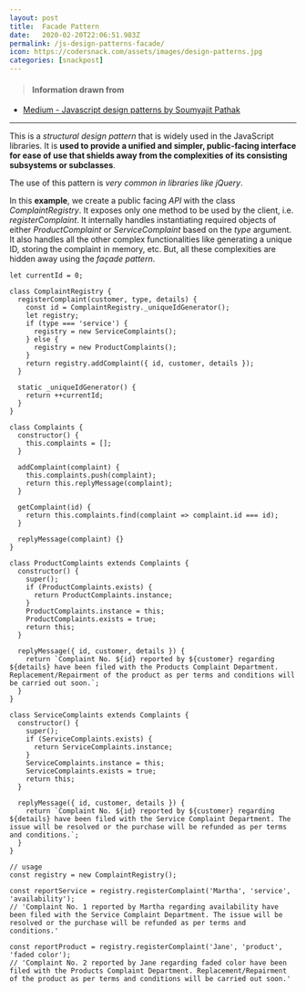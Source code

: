 ```yaml
---
layout: post
title:  Facade Pattern
date:   2020-02-20T22:06:51.983Z
permalink: /js-design-patterns-facade/
icon: https://codersnack.com/assets/images/design-patterns.jpg
categories: [snackpost]
---
```


> #### Information drawn from

- [Medium - Javascript design patterns by Soumyajit Pathak](https://medium.com/better-programming/javascript-design-patterns-25f0faaaa15)

-------------

This is a *structural design pattern* that is widely used in the JavaScript libraries. It is **used to provide a unified and simpler, public-facing interface for ease of use that shields away from the complexities of its consisting subsystems or subclasses**.

The use of this pattern is *very common in libraries like jQuery*.

In this **example**, we create a public facing *API* with the class *ComplaintRegistry*. It exposes only one method to be used by the client, i.e. *registerComplaint*. It internally handles instantiating required objects of either *ProductComplaint* or *ServiceComplaint* based on the *type* argument. It also handles all the other complex functionalities like generating a unique ID, storing the complaint in memory, etc. But, all these complexities are hidden away using the *façade pattern*.

```
let currentId = 0;

class ComplaintRegistry {
  registerComplaint(customer, type, details) {
    const id = ComplaintRegistry._uniqueIdGenerator();
    let registry;
    if (type === 'service') {
      registry = new ServiceComplaints();
    } else {
      registry = new ProductComplaints();
    }
    return registry.addComplaint({ id, customer, details });
  }

  static _uniqueIdGenerator() {
    return ++currentId;
  }
}

class Complaints {
  constructor() {
    this.complaints = [];
  }

  addComplaint(complaint) {
    this.complaints.push(complaint);
    return this.replyMessage(complaint);
  }

  getComplaint(id) {
    return this.complaints.find(complaint => complaint.id === id);
  }

  replyMessage(complaint) {}
}

class ProductComplaints extends Complaints {
  constructor() {
    super();
    if (ProductComplaints.exists) {
      return ProductComplaints.instance;
    }
    ProductComplaints.instance = this;
    ProductComplaints.exists = true;
    return this;
  }

  replyMessage({ id, customer, details }) {
    return `Complaint No. ${id} reported by ${customer} regarding ${details} have been filed with the Products Complaint Department. Replacement/Repairment of the product as per terms and conditions will be carried out soon.`;
  }
}

class ServiceComplaints extends Complaints {
  constructor() {
    super();
    if (ServiceComplaints.exists) {
      return ServiceComplaints.instance;
    }
    ServiceComplaints.instance = this;
    ServiceComplaints.exists = true;
    return this;
  }

  replyMessage({ id, customer, details }) {
    return `Complaint No. ${id} reported by ${customer} regarding ${details} have been filed with the Service Complaint Department. The issue will be resolved or the purchase will be refunded as per terms and conditions.`;
  }
}

// usage
const registry = new ComplaintRegistry();

const reportService = registry.registerComplaint('Martha', 'service', 'availability');
// 'Complaint No. 1 reported by Martha regarding availability have been filed with the Service Complaint Department. The issue will be resolved or the purchase will be refunded as per terms and conditions.'

const reportProduct = registry.registerComplaint('Jane', 'product', 'faded color');
// 'Complaint No. 2 reported by Jane regarding faded color have been filed with the Products Complaint Department. Replacement/Repairment of the product as per terms and conditions will be carried out soon.'

```